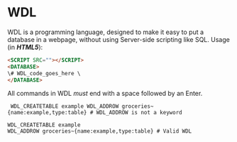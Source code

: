 # WDL
WDL is a programming language, designed to make it easy to put a database in a webpage, without using Server-side scripting like SQL.
Usage (in ***HTML5***):
```html 
<SCRIPT SRC=""></SCRIPT>
<DATABASE>
\# WDL_code_goes_here \
</DATABASE>
```
All commands in WDL *must* end with a space followed by an Enter.
```
 WDL_CREATETABLE example WDL_ADDROW groceries~{name:example,type:table} # WDL_ADDROW is not a keyword
 ```
 
 ```
 WDL_CREATETABLE example 
 WDL_ADDROW groceries~{name:example,type:table} # Valid WDL
```
